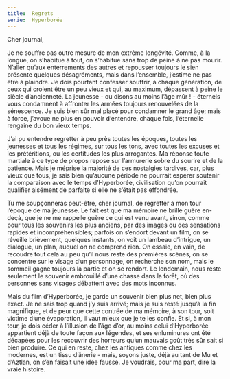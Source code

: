 ```yaml
---
title:  Regrets
serie:  Hyperborée
---
```

Cher journal,


Je ne souffre pas outre mesure de mon extrême longévité. Comme, à la longue, on
s’habitue à tout, on s’habitue sans trop de peine à ne pas mourir. N’aller
qu’aux enterrements des autres et repousser toujours le sien présente quelques
désagréments, mais dans l’ensemble, j’estime ne pas être à plaindre. Je dois
pourtant confesser souffrir, à chaque génération, de ceux qui croient être un
peu vieux et qui, au maximum, dépassent à peine le siècle d’ancienneté. La
jeunesse - ou disons au moins l’âge mûr ! - éternels vous condamnent à
affronter les armées toujours renouvelées de la sénescence. Je suis bien sûr
mal placé pour condamner le grand âge; mais à force, j’avoue ne plus en pouvoir
d’entendre, chaque fois, l’éternelle rengaine du bon vieux temps.

J’ai pu entendre regretter à peu près toutes les époques, toutes les jeunesses
et tous les régimes, sur tous les tons, avec toutes les excuses et les
prétéritions, ou les certitudes les plus arrogantes. Ma réponse toute martiale
à ce type de propos repose sur l’armurerie sobre du sourire et de la patience.
Mais je méprise la majorité de ces nostalgies tardives, car, plus vieux que
tous, je sais bien qu’aucune période ne pourrait espérer soutenir la
comparaison avec le temps d’Hyperborée, civilisation qu’on pourrait qualifier
aisément de parfaite si elle ne s’était pas effondrée. 

Tu me soupçonneras peut-être, cher journal, de regretter à mon tour l’époque de
ma jeunesse. Le fait est que ma mémoire ne brille guère en-deçà, que je ne me
rappelle guère ce qui est venu avant, sinon, comme pour tous les souvenirs les
plus anciens, par des images ou des sensations rapides et incompréhensibles;
parfois on s’endort devant un film, on se réveille brièvement, quelques
instants, on voit un lambeau d’intrigue, un dialogue, un plan, auquel on ne
comprend rien. On essaie, en vain, de recoudre tout cela au peu qu’il nous
reste des premières scènes, on se concentre sur le visage d’un personnage, on
recherche son nom, mais le sommeil gagne toujours la partie et on se rendort.
Le lendemain, nous reste seulement le souvenir embrouillé d’une chasse dans la
forêt, où des personnes sans visages débattent avec des mots inconnus. 

Mais du film d’Hyperborée, je garde un souvenir bien plus net, bien plus exact.
Je ne sais trop quand j’y suis arrivé; mais je suis resté jusqu’à la fin
magnifique, et de peur que cette contrée de ma mémoire, à son tour, soit
victime d’une évaporation, il vaut mieux que je te les confie. Et si, à mon
tour, je dois céder à l’illusion de l’âge d’or, au moins celui d’Hyperborée
appartient déjà de toute façon aux légendes, et ses enluminures ont été
décapées pour les recouvrir des horreurs qu’un mauvais goût très sûr sait si
bien produire. Ce qui en reste, chez les antiques comme chez les modernes, est
un tissu d’ânerie - mais, soyons juste, déjà au tant de Mu et d’Aztlan, on s’en
faisait une idée fausse. Je voudrais, pour ma part, dire la vraie histoire.
